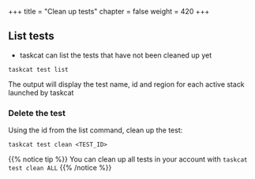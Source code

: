 +++
title = "Clean up tests"
chapter = false
weight = 420
+++


## List tests 

* taskcat can list the tests that have not been cleaned up yet

```
taskcat test list
```

The output will display the test name, id and region for each active stack launched by 
taskcat

### Delete the test

Using the id from the list command, clean up the test:

```
taskcat test clean <TEST_ID>
```

{{% notice tip %}}
You can clean up all tests in your account with `taskcat test clean ALL`
{{% /notice %}}
